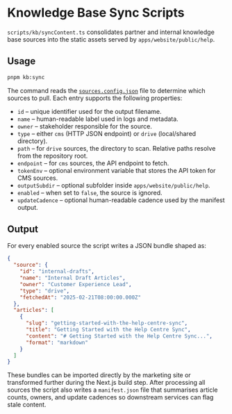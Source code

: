 # Knowledge Base Sync Scripts

`scripts/kb/syncContent.ts` consolidates partner and internal knowledge base
sources into the static assets served by `apps/website/public/help`.

## Usage

```bash
pnpm kb:sync
```

The command reads the [`sources.config.json`](./sources.config.json) file to
determine which sources to pull. Each entry supports the following properties:

- `id` – unique identifier used for the output filename.
- `name` – human-readable label used in logs and metadata.
- `owner` – stakeholder responsible for the source.
- `type` – either `cms` (HTTP JSON endpoint) or `drive` (local/shared
  directory).
- `path` – for `drive` sources, the directory to scan. Relative paths resolve
  from the repository root.
- `endpoint` – for `cms` sources, the API endpoint to fetch.
- `tokenEnv` – optional environment variable that stores the API token for CMS
  sources.
- `outputSubdir` – optional subfolder inside `apps/website/public/help`.
- `enabled` – when set to `false`, the source is ignored.
- `updateCadence` – optional human-readable cadence used by the manifest output.

## Output

For every enabled source the script writes a JSON bundle shaped as:

```json
{
  "source": {
    "id": "internal-drafts",
    "name": "Internal Draft Articles",
    "owner": "Customer Experience Lead",
    "type": "drive",
    "fetchedAt": "2025-02-21T08:00:00.000Z"
  },
  "articles": [
    {
      "slug": "getting-started-with-the-help-centre-sync",
      "title": "Getting Started with the Help Centre Sync",
      "content": "# Getting Started with the Help Centre Sync...",
      "format": "markdown"
    }
  ]
}
```

These bundles can be imported directly by the marketing site or transformed
further during the Next.js build step. After processing all sources the script
also writes a `manifest.json` file that summarises article counts, owners, and
update cadences so downstream services can flag stale content.
